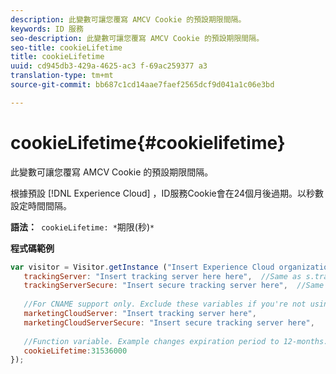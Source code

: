 ```yaml
---
description: 此變數可讓您覆寫 AMCV Cookie 的預設期限間隔。
keywords: ID 服務
seo-description: 此變數可讓您覆寫 AMCV Cookie 的預設期限間隔。
seo-title: cookieLifetime
title: cookieLifetime
uuid: cd945db3-429a-4625-ac3 f-69ac259377 a3
translation-type: tm+mt
source-git-commit: bb687c1cd14aae7faef2565dcf9d041a1c06e3bd

---
```



# cookieLifetime{#cookielifetime}

此變數可讓您覆寫 AMCV Cookie 的預設期限間隔。

根據預設 [!DNL Experience Cloud] ，ID服務Cookie會在24個月後過期。以秒數設定時間間隔。

**語法：**` cookieLifetime: *`期限(秒)`*`

**程式碼範例**

```js
var visitor = Visitor.getInstance ("Insert Experience Cloud organization ID here",{ 
   trackingServer: "Insert tracking server here here",  //Same as s.trackingServer 
   trackingServerSecure: "Insert secure tracking server here",  //Same as s.trackingServerSecure 
 
   //For CNAME support only. Exclude these variables if you're not using CNAME 
   marketingCloudServer: "Insert tracking server here", 
   marketingCloudServerSecure: "Insert secure tracking server here", 
 
   //Function variable. Example changes expiration period to 12-months. 
   cookieLifetime:31536000 
});
```

